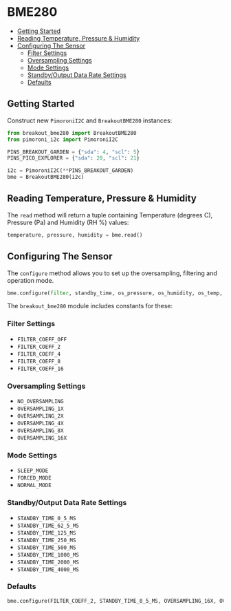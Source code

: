 # BME280 <!-- omit in toc -->

- [Getting Started](#getting-started)
- [Reading Temperature, Pressure \& Humidity](#reading-temperature-pressure--humidity)
- [Configuring The Sensor](#configuring-the-sensor)
  - [Filter Settings](#filter-settings)
  - [Oversampling Settings](#oversampling-settings)
  - [Mode Settings](#mode-settings)
  - [Standby/Output Data Rate Settings](#standbyoutput-data-rate-settings)
  - [Defaults](#defaults)

## Getting Started

Construct new `PimoroniI2C` and `BreakoutBME280` instances:

```python
from breakout_bme280 import BreakoutBME280
from pimoroni_i2c import PimoroniI2C

PINS_BREAKOUT_GARDEN = {"sda": 4, "scl": 5}
PINS_PICO_EXPLORER = {"sda": 20, "scl": 21}

i2c = PimoroniI2C(**PINS_BREAKOUT_GARDEN)
bme = BreakoutBME280(i2c)
```

## Reading Temperature, Pressure & Humidity

The `read` method will return a tuple containing Temperature (degrees C), Pressure (Pa) and Humidity (RH %) values:

```python
temperature, pressure, humidity = bme.read()
```

## Configuring The Sensor

The `configure` method allows you to set up the oversampling, filtering and operation mode.

```python
bme.configure(filter, standby_time, os_pressure, os_humidity, os_temp, mode)
```

The `breakout_bme280` module includes constants for these:

### Filter Settings

* `FILTER_COEFF_OFF`
* `FILTER_COEFF_2`
* `FILTER_COEFF_4`
* `FILTER_COEFF_8`
* `FILTER_COEFF_16`

### Oversampling Settings

* `NO_OVERSAMPLING`
* `OVERSAMPLING_1X`
* `OVERSAMPLING_2X`
* `OVERSAMPLING_4X`
* `OVERSAMPLING_8X`
* `OVERSAMPLING_16X`

### Mode Settings

* `SLEEP_MODE`
* `FORCED_MODE`
* `NORMAL_MODE`

### Standby/Output Data Rate Settings

* `STANDBY_TIME_0_5_MS`
* `STANDBY_TIME_62_5_MS`
* `STANDBY_TIME_125_MS`
* `STANDBY_TIME_250_MS`
* `STANDBY_TIME_500_MS`
* `STANDBY_TIME_1000_MS`
* `STANDBY_TIME_2000_MS`
* `STANDBY_TIME_4000_MS`

### Defaults

```python
bme.configure(FILTER_COEFF_2, STANDBY_TIME_0_5_MS, OVERSAMPLING_16X, OVERSAMPLING_2X, OVERSAMPLING_1X)
```